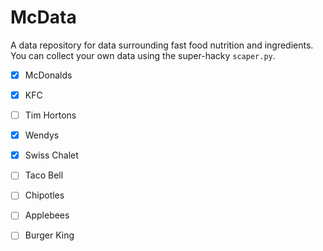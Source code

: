 # McData

A data repository for data surrounding fast food nutrition and ingredients. You can collect your own data using the super-hacky `scaper.py`. 


 - [x] McDonalds
 - [x] KFC
 - [ ] Tim Hortons
 - [x] Wendys
 - [x] Swiss Chalet
 - [ ] Taco Bell
 - [ ] Chipotles
 - [ ] Applebees
 - [ ] Burger King

 

